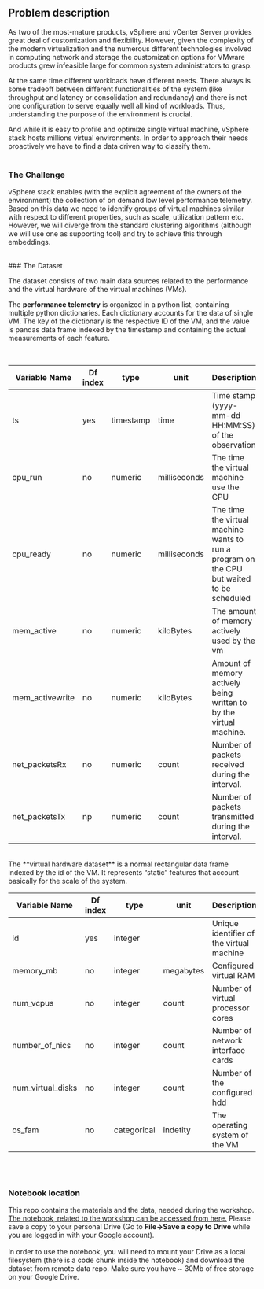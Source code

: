 ## Problem description

As two of the most-mature products, vSphere and vCenter Server provides great deal of customization and flexibility. However, given the complexity of the modern virtualization and the numerous different technologies involved in computing network and storage the customization options for VMware products grew infeasible large for common system administrators to grasp.

At the same time different workloads have different needs. There always is some tradeoff between different functionalities of the system (like throughput and latency or  consolidation and redundancy) and there is not one configuration to serve equally well all kind of workloads. Thus, understanding the purpose of the environment is crucial. 

And while it is easy to profile and optimize single virtual machine, vSphere stack hosts millions virtual environments. In order to approach their needs proactively we have to find a data driven way to classify them.  
</br> 

### The Challenge 

vSphere stack enables (with the explicit agreement of the owners of the environment) the collection of on demand low level performance telemetry. Based on this data we need to identify groups of virtual machines similar with respect to different properties, such as scale, utilization pattern etc. However, we will diverge from the standard clustering algorithms (although we will use one as supporting tool) and try to achieve this through embeddings.  

</br> 
### The Dataset 

The dataset consists of two main data sources related to the performance and the virtual hardware of the virtual machines (VMs).

The **performance telemetry** is organized in a python list, containing multiple python dictionaries. Each dictionary accounts for the data of single VM. The key of the dictionary is the respective ID of the VM, and the value is pandas data frame indexed by the timestamp and containing the actual measurements of each feature.  

</br>

Variable Name |Df index| type|unit | Description|
--- | --- |--- | --- |---
ts  |yes|timestamp|time|Time stamp (yyyy-mm-dd HH:MM:SS) of the observation|
cpu_run  |no|numeric|milliseconds|The time the virtual machine use the CPU|
cpu_ready|no|numeric|milliseconds|The time the virtual machine wants to run a program on the CPU but waited to be scheduled|
mem_active|no|numeric|kiloBytes|The amount of memory actively used by the vm|
mem_activewrite|no|numeric|kiloBytes|Amount of memory actively being written to by the virtual machine.|
net_packetsRx|no|numeric|count|Number of packets received during the interval.|
net_packetsTx|np|numeric|count|Number of packets transmitted during the interval.|

</br> 
The **virtual hardware dataset** is a normal rectangular data frame indexed by the id of the VM. It represents “static” features that account basically for the scale of the system.  
</br>  
  

Variable Name |Df index| type|unit | Description|
--- | --- |--- | --- |---
id  |yes|integer| |Unique identifier of the virtual machine |
memory_mb|no|integer|megabytes|Configured virtual RAM|
num_vcpus|no|integer|count|Number of virtual processor cores|
number_of_nics|no|integer|count|Number of network interface cards|
num_virtual_disks|no|integer|count|Number of the configured hdd|
os_fam|no|categorical|indetity|The operating system of the VM|

</br></br>


### Notebook location 
This repo contains the materials and the data, needed during the workshop. [The notebook, related to the workshop can be accessed from here.](https://drive.google.com/open?id=1mKx2sAdSNuslQtUsRqREsWPiGuBODtEe)  Please save a copy to your personal Drive (Go to **File->Save a copy to Drive** while you are logged in with your Google account).
</br>  
In order to use the notebook, you will need to mount your Drive as a local filesystem (there is a code chunk inside the notebook) and download the dataset from remote data repo. Make sure you have ~ 30Mb of free storage on your Google Drive.  

